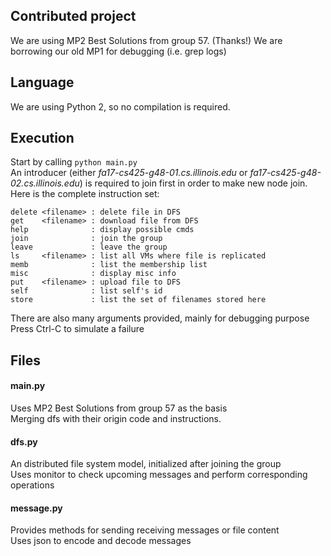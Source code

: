 ## Contributed project
We are using MP2 Best Solutions from group 57. (Thanks!)
We are borrowing our old MP1 for debugging (i.e. grep logs)

## Language
We are using Python 2, so no compilation is required.  

## Execution
Start by calling `python main.py`  
An introducer (either *fa17-cs425-g48-01.cs.illinois.edu* or *fa17-cs425-g48-02.cs.illinois.edu*) is required to join first in order to make new node join.  
Here is the complete instruction set:  
```
delete <filename> : delete file in DFS  
get    <filename> : download file from DFS  
help              : display possible cmds  
join              : join the group  
leave             : leave the group  
ls     <filename> : list all VMs where file is replicated  
memb              : list the membership list  
misc              : display misc info  
put    <filename> : upload file to DFS  
self              : list self's id  
store             : list the set of filenames stored here  
```
  
There are also many arguments provided, mainly for debugging purpose
Press Ctrl-C to simulate a failure

## Files
#### **main.py**
Uses MP2 Best Solutions from group 57 as the basis  
Merging dfs with their origin code and instructions.

#### **dfs.py**
An distributed file system model, initialized after joining the group  
Uses monitor to check upcoming messages and perform corresponding operations  

#### **message.py**
Provides methods for sending receiving messages or file content  
Uses json to encode and decode messages